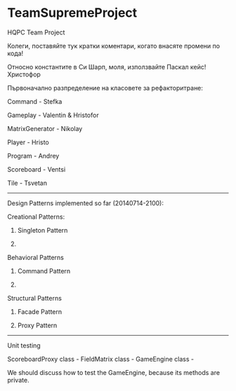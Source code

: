﻿TeamSupremeProject
==================

HQPC Team Project

Колеги, поставяйте тук кратки коментари, когато внасяте промени по кода!

Относно константите в Си Шарп, моля, използвайте Паскал кейс! Христофор

Първоначално разпределение на класовете за рефакторитране:

Command - Stefka

Gameplay - Valentin & Hristofor

MatrixGenerator - Nikolay

Player - Hristo

Program - Andrey

Scoreboard - Ventsi

Tile - Tsvetan

-------------------------------------------------------
Design Patterns implemented so far (20140714-2100):

Creational Patterns:

1) Singleton Pattern

2) 

Behavioral Patterns 

1) Command Pattern

2) 

Structural Patterns

1) Facade Pattern

2) Proxy Pattern

--------------------------------------------------------
Unit testing

ScoreboardProxy class -
FieldMatrix class - 
GameEngine class -

We should discuss how to test the GameEngine, because its methods are private.
